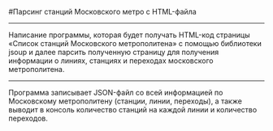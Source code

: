 #Парсинг станций Московского метро с HTML-файла
___
Написание программы, которая будет получать HTML-код страницы «Список станций Московского метрополитена» с помощью библиотеки jsoup и далее парсить полученную страницу для получения информации о линиях, станциях и переходах московского метрополитена.
***
Программа записывает JSON-файл со всей информацией по Московскому метрополитену (станции, линии, переходы), а также выводит в консоль количество станций на каждой линии и количество переходов.
